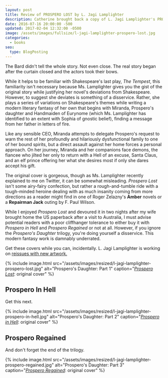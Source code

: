 ```yaml
---
layout: post
title: Review of PROSPERO LOST by L. Jagi Lamplighter
description: Catherine brought back a copy of L. Jagi Lamplighter's PROSPERO LOST from Australia. Here's my review.
date: 2016-07-16 20:00:00 -500
updated: 2017-02-04 12:32:00 -0500
image: /assets/images/fullsize/l-jagi-lamplighter-prospero-lost.jpg
categories: 
  - books
seo:
  type: BlogPosting
---
```

The Bard didn't tell the whole story. Not even close. The real story began after the curtain closed and the actors took their bows.

While it helps to be familiar with Shakespeare's last play, *The Tempest*, this familiarity isn't necessary because Ms. Lamplighter gives you the gist of the original story while justifying her novel's deviations from Shakespeare. However, to suggest she deviates is something of a disservice. Rather, she plays a series of variations on Shakespeare's themes while writing a modern literary fantasy of her own that begins with Miranda, Prospero's daughter and Handmaiden of Eurynome (which Ms. Lamplighter has identified to an extent with Sophia of gnostic belief), finding a message from her father in letters of fire.

Like any sensible CEO, Miranda attempts to delegate Prospero's request to warn the rest of her profoundly and hilariously dysfunctional family to one of her bound spirits, but a direct assault against her home forces a personal approach. On her journey, Miranda and her companions face demons, the fiancee who jilted her only to return with a Hell of an excuse, Santa Claus, and an elf prince offering her what she desires most if only she dares accept his gift.

The original cover is gorgeous, though as Ms. Lamplighter recently explained to me on Twitter, it can be somewhat misleading. *Prospero Lost* isn't some airy-fairy confection, but rather a rough-and-tumble ride with a tough-minded heroine dealing with as much insanity coming from more directions as a reader might find in one of Roger Zelazny's **Amber** novels or a **Repairman Jack** outing by F. Paul Wilson.

While I enjoyed *Prospero Lost* and devoured it in two nights after my wife brought home the US paperback after a visit to Australia, I must advise potential readers with a poor cliffhanger tolerance to either buy it with *Prospero in Hell* and *Prospero Regained* or not at all. However, if you ignore the *Prospero's Daughter* trilogy, you're doing yourself a disservice. This modern fantasy work is damnably underrated.

Get these covers while you can, incidentally. L. Jagi Lamplighter is working on [reissues with new artwork.](http://www.ljagilamplighter.com/2016/07/08/magic-come-to-life/)

{% include image.html src="/assets/images/resized/l-jagi-lamplighter-prospero-lost.jpg" alt="Prospero's Daughter: Part 1" caption="[*Prospero Lost*](http://www.ljagilamplighter.com/works/prospero-daughter/): original cover" %}

## Prospero In Hell

Get this next.

{% include image.html src="/assets/images/resized/l-jagi-lamplighter-prospero-in-hell.jpg" alt="Prospero's Daughter: Part 2" caption="[*Prospero in Hell*](http://www.ljagilamplighter.com/works/prospero-daughter/): original cover" %}

## Prospero Regained

And don't forget the end of the trilogy.

{% include image.html src="/assets/images/resized/l-jagi-lamplighter-prospero-regained.jpg" alt="Prospero's Daughter: Part 3" caption="[*Prospero Regained*](http://www.ljagilamplighter.com/works/prospero-daughter/): original cover" %}
